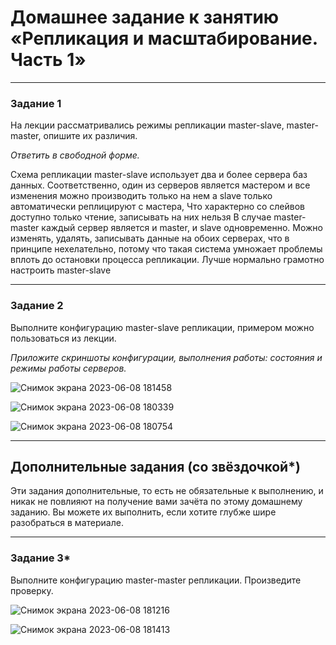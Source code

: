 # Домашнее задание к занятию «Репликация и масштабирование. Часть 1»


---

### Задание 1

На лекции рассматривались режимы репликации master-slave, master-master, опишите их различия.

*Ответить в свободной форме.*

Схема репликации master-slave использует два и более сервера баз данных. Соответственно, один из серверов является мастером и все изменения можно производить только на нем а slave только автоматически реплицируют с мастера, Что характерно со слейвов доступно только чтение, записывать на них нельзя
В случае master-master каждый сервер является и master, и slave одновременно. Можно изменять, удалять, записывать данные на обоих сeрвeрах, что в принципе нехелательно, потому что такая система умножает проблемы вплоть до остановки процесса репликации. Лучше нормально грамотно настроить master-slave

---

### Задание 2

Выполните конфигурацию master-slave репликации, примером можно пользоваться из лекции.

*Приложите скриншоты конфигурации, выполнения работы: состояния и режимы работы серверов.*

![Снимок экрана 2023-06-08 181458](https://github.com/AlexanderM33/sdb-homeworks/assets/122460278/b2af5909-7f47-4c98-9c97-f199bdd24b89)

![Снимок экрана 2023-06-08 180339](https://github.com/AlexanderM33/sdb-homeworks/assets/122460278/b5ea0f6f-5164-449f-90cd-5f90b5d0a68c)

![Снимок экрана 2023-06-08 180754](https://github.com/AlexanderM33/sdb-homeworks/assets/122460278/c83f02d0-1780-4fba-a503-595559e73a33)


---

## Дополнительные задания (со звёздочкой*)
Эти задания дополнительные, то есть не обязательные к выполнению, и никак не повлияют на получение вами зачёта по этому домашнему заданию. Вы можете их выполнить, если хотите глубже шире разобраться в материале.

---

### Задание 3* 

Выполните конфигурацию master-master репликации. Произведите проверку.

![Снимок экрана 2023-06-08 181216](https://github.com/AlexanderM33/sdb-homeworks/assets/122460278/2973e754-46cb-45d3-a8b1-78f5515a0b7e)

![Снимок экрана 2023-06-08 181413](https://github.com/AlexanderM33/sdb-homeworks/assets/122460278/9eec64f2-bcb9-41db-9a72-a513b946c63e)

